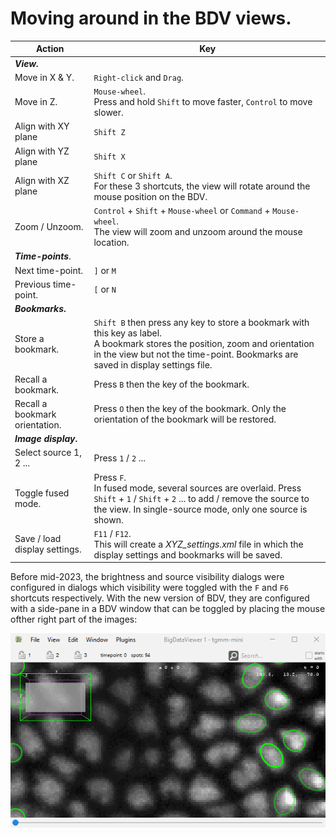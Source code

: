 # Moving around in the BDV views. 

| **Action**                      | **Key**  |
|---------------------------------|---------------|
| **_View._**                        ||
| Move in X & Y.                  | `Right-click` and `Drag`.    |
| Move in Z.                      | `Mouse-wheel`. <br>Press and hold `Shift` to move faster, `Control` to move slower. |
| Align with XY plane | `Shift Z` |
| Align with YZ plane | `Shift X` |
| Align with XZ plane | `Shift C` or `Shift A`. <br>For these 3 shortcuts, the view will rotate around the mouse position on the BDV. |
| Zoom / Unzoom.                  | `Control` + `Shift` + `Mouse-wheel` or `Command` + `Mouse-wheel`. <br>The view will zoom and unzoom around the mouse location. |
| **_Time-points_**.              |                    |
| Next time-point.                | `]` or `M`         |
| Previous time-point.            | `[` or `N`         |
| **_Bookmarks_.**                |                    |
| Store a bookmark.               | `Shift B` then press any key to store a bookmark with this key as label. <br>A bookmark stores the position, zoom and orientation in the view but not the time-point. Bookmarks are saved in display settings file. |
| Recall a bookmark.              | Press `B` then the key of the bookmark. |
| Recall a bookmark orientation.  | Press `O` then the key of the bookmark. Only the orientation of the bookmark will be restored. |
| **_Image display_.**            |                         |
| Select source 1, 2 ...          | Press `1` / `2` ...     |
| Toggle fused mode.              | Press `F`. <br /> In fused mode, several sources are overlaid. Press `Shift` + `1` / `Shift` + `2` ... to add / remove the source to the view. In single-source mode, only one source is shown.          |
| Save / load display settings.   | `F11` / `F12`. <br />This will create a _XYZ_settings.xml_ file in which the display settings and bookmarks will be saved.                                               |

Before mid-2023, the brightness and source visibility dialogs were configured in dialogs which visibility were toggled with the `F` and `F6`  shortcuts respectively. With the new version of BDV, they are configured with a side-pane in a BDV window that can be toggled by placing the mouse ofther right part of the images:

![BDV side pane position](../imgs/Mastodon_BD-sidepane.gif)
